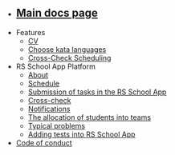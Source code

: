 - ## [Main docs page](README.md)
- Features
  - [CV](features/cv.md)
  - [Choose kata languages](features/choose-kata-languages.md)
  - [Cross-Check Scheduling](features/cross-check-scheduling.md)
- RS School App Platform
  - [About](platform/about.md)
  - [Schedule](platform/shedule.md)
  - [Submission of tasks in the RS School App](platform/tasks.md)
  - [Cross-check](platform/cross-check-flow.md)
  - [Notifications](platform/notifications.md)
  - [The allocation of students into teams](platform/team-allocation.md)
  - [Typical problems](platform/typical-problems.md)
  - [Adding tests into RS School App](platform/adding-tests.md)
- [Code of conduct](code-of-conduct.md)
